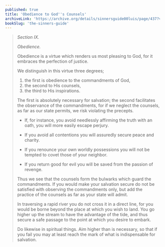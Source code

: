 ```yaml
---
published: true
title: 'Obedience to God''s Counsels'
archiveLink: 'https://archive.org/details/sinnersguide00luis/page/437?view=theater'
bookSlug: 'the-sinners-guide'
---
```


> *Section IX.*
> 
> *Obedience.*
> 
> Obedience is a virtue which renders us most pleasing to God, for it embraces the perfection of justice.
> 
> We distinguish in this virtue three degrees;
> 
> 1. the first is obedience to the commandments of God,
> 2. the second to His counsels,
> 3. the third to His inspirations.
> 
> The first is absolutely necessary for salvation; the second facilitates the observance of the commandments, for if we neglect the counsels, as far as our state permits, we risk violating the precepts.
> 
> * If, for instance, you avoid needlessly affirming the truth with an oath, you will more easily escape perjury.
> 
> * If you avoid all contentions you will assuredly secure peace and charity.
> 
> * If you renounce your own worldly possessions you will not be tempted to covet those of your neighbor.
> 
> * If you return good for evil you will be saved from the passion of revenge.
> 
> Thus we see that the counsels form the bulwarks which guard the commandments. If you would make your salvation secure do not be satisfied with observing the commandments only, but add the practice of the counsels as far as your state will admit.
> 
> In traversing a rapid river you do not cross it in a direct line, for you would be borne beyond the place at which you wish to land. You go higher up the stream to have the advantage of the tide, and thus secure a safe passage to the point at which you desire to embark.
> 
> Do likewise in spiritual things. Aim higher than is necessary, so that if you fail you may at least reach the mark of what is indispensable for salvation.
